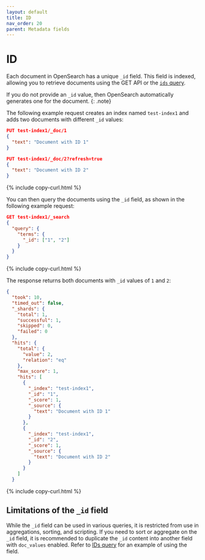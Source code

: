 ```yaml
---
layout: default
title: ID
nav_order: 20
parent: Metadata fields
---
```


# ID

Each document in OpenSearch has a unique `_id` field. This field is indexed, allowing you to retrieve documents using the GET API or the [`ids` query]({{site.url}}{{site.baseurl}}/query-dsl/term/ids/).

If you do not provide an `_id` value, then OpenSearch automatically generates one for the document.
{: .note}

The following example request creates an index named `test-index1` and adds two documents with different `_id` values:

```json
PUT test-index1/_doc/1
{
  "text": "Document with ID 1"
}

PUT test-index1/_doc/2?refresh=true
{
  "text": "Document with ID 2"
}
```
{% include copy-curl.html %}

You can then query the documents using the `_id` field, as shown in the following example request:

```json
GET test-index1/_search
{
  "query": {
    "terms": {
      "_id": ["1", "2"]
    }
  }
}
```
{% include copy-curl.html %}

The response returns both documents with `_id` values of `1` and `2`:

```json
{
  "took": 10,
  "timed_out": false,
  "_shards": {
    "total": 1,
    "successful": 1,
    "skipped": 0,
    "failed": 0
  },
  "hits": {
    "total": {
      "value": 2,
      "relation": "eq"
    },
    "max_score": 1,
    "hits": [
      {
        "_index": "test-index1",
        "_id": "1",
        "_score": 1,
        "_source": {
          "text": "Document with ID 1"
        }
      },
      {
        "_index": "test-index1",
        "_id": "2",
        "_score": 1,
        "_source": {
          "text": "Document with ID 2"
        }
      }
    ]
  }
```
{% include copy-curl.html %}

## Limitations of the `_id` field

While the `_id` field can be used in various queries, it is restricted from use in aggregations, sorting, and scripting. If you need to sort or aggregate on the `_id` field, it is recommended to duplicate the `_id` content into another field with `doc_values` enabled. Refer to [IDs query]({{site.url}}{{site.baseurl}}/query-dsl/term/ids/) for an example of using the field.
